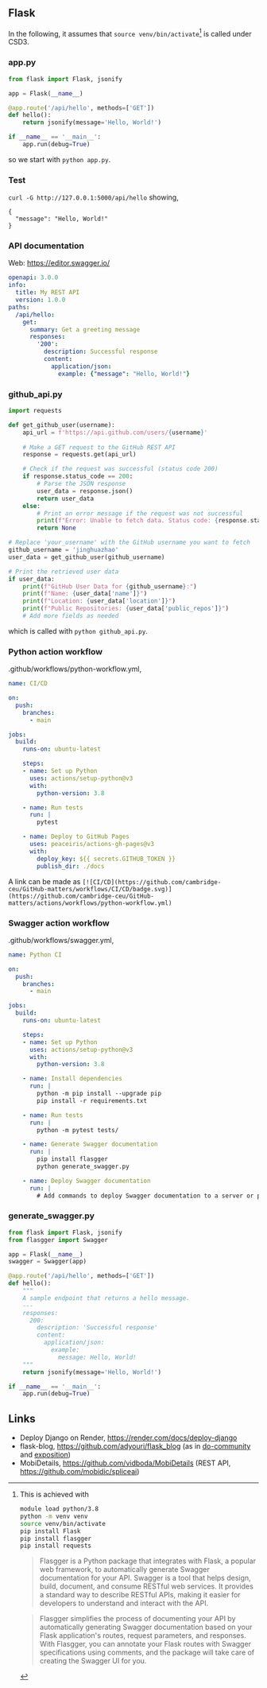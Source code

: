 ## Flask

In the following, it assumes that `source venv/bin/activate`[^1] is called under CSD3.

### app.py

```python
from flask import Flask, jsonify

app = Flask(__name__)

@app.route('/api/hello', methods=['GET'])
def hello():
    return jsonify(message='Hello, World!')

if __name__ == '__main__':
    app.run(debug=True)
```

so we start with `python app.py`.

### Test

`curl -G http://127.0.0.1:5000/api/hello` showing,

```
{
  "message": "Hello, World!"
}
```

### API documentation

Web: <https://editor.swagger.io/>

```yml
openapi: 3.0.0
info:
  title: My REST API
  version: 1.0.0
paths:
  /api/hello:
    get:
      summary: Get a greeting message
      responses:
        '200':
          description: Successful response
          content:
            application/json:
              example: {"message": "Hello, World!"}

```

### github_api.py

```python
import requests

def get_github_user(username):
    api_url = f'https://api.github.com/users/{username}'
    
    # Make a GET request to the GitHub REST API
    response = requests.get(api_url)

    # Check if the request was successful (status code 200)
    if response.status_code == 200:
        # Parse the JSON response
        user_data = response.json()
        return user_data
    else:
        # Print an error message if the request was not successful
        print(f"Error: Unable to fetch data. Status code: {response.status_code}")
        return None

# Replace 'your_username' with the GitHub username you want to fetch
github_username = 'jinghuazhao'
user_data = get_github_user(github_username)

# Print the retrieved user data
if user_data:
    print(f"GitHub User Data for {github_username}:")
    print(f"Name: {user_data['name']}")
    print(f"Location: {user_data['location']}")
    print(f"Public Repositories: {user_data['public_repos']}")
    # Add more fields as needed
```

which is called with `python github_api.py`.

### Python action workflow

.github/workflows/python-workflow.yml,

```yml
name: CI/CD

on:
  push:
    branches:
      - main

jobs:
  build:
    runs-on: ubuntu-latest

    steps:
    - name: Set up Python
      uses: actions/setup-python@v3
      with:
        python-version: 3.8

    - name: Run tests
      run: |
        pytest

    - name: Deploy to GitHub Pages
      uses: peaceiris/actions-gh-pages@v3
      with:
        deploy_key: ${{ secrets.GITHUB_TOKEN }}
        publish_dir: ./docs
```

A link can be made as `[![CI/CD](https://github.com/cambridge-ceu/GitHub-matters/workflows/CI/CD/badge.svg)](https://github.com/cambridge-ceu/GitHub-matters/actions/workflows/python-workflow.yml)`

### Swagger action workflow

.github/workflows/swagger.yml,

```yml
name: Python CI

on:
  push:
    branches:
      - main

jobs:
  build:
    runs-on: ubuntu-latest

    steps:
    - name: Set up Python
      uses: actions/setup-python@v3
      with:
        python-version: 3.8

    - name: Install dependencies
      run: |
        python -m pip install --upgrade pip
        pip install -r requirements.txt

    - name: Run tests
      run: |
        python -m pytest tests/

    - name: Generate Swagger documentation
      run: |
        pip install flasgger
        python generate_swagger.py

    - name: Deploy Swagger documentation
      run: |
        # Add commands to deploy Swagger documentation to a server or platform
```

### generate_swagger.py

```python
from flask import Flask, jsonify
from flasgger import Swagger

app = Flask(__name__)
swagger = Swagger(app)

@app.route('/api/hello', methods=['GET'])
def hello():
    """
    A sample endpoint that returns a hello message.
    ---
    responses:
      200:
        description: 'Successful response'
        content:
          application/json:
            example:
              message: Hello, World!
    """
    return jsonify(message='Hello, World!')

if __name__ == '__main__':
    app.run(debug=True)
```

## Links

- Deploy Django on Render, <https://render.com/docs/deploy-django>
- flask-blog, <https://github.com/adyouri/flask_blog> (as in [do-community](https://github.com/do-community/flask_blog) and [exposition](https://www.digitalocean.com/community/tutorials/how-to-make-a-web-application-using-flask-in-python-3))
- MobiDetails, <https://github.com/vidboda/MobiDetails> (REST API, <https://github.com/mobidic/spliceai>)

[^1]: This is achieved with
    
    ```bash
    module load python/3.8
    python -m venv venv
    source venv/bin/activate
    pip install Flask
    pip install flasgger
    pip install requests
    ```

    > Flasgger is a Python package that integrates with Flask, a popular web framework, to automatically generate Swagger documentation for your API. Swagger is a tool that helps design, build, document, and consume RESTful web services. It provides a standard way to describe RESTful APIs, making it easier for developers to understand and interact with the API.

    > Flasgger simplifies the process of documenting your API by automatically generating Swagger documentation based on your Flask application's routes, request parameters, and responses. With Flasgger, you can annotate your Flask routes with Swagger specifications using comments, and the package will take care of creating the Swagger UI for you.
